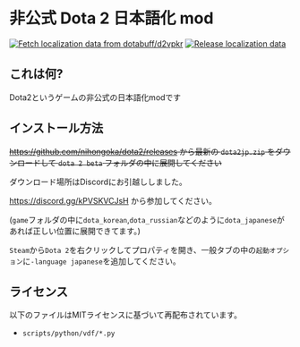 # 非公式 Dota 2 日本語化 mod

[![Fetch localization data from dotabuff/d2vpkr](https://github.com/nihongoka/dota2/actions/workflows/fetch.yaml/badge.svg)](https://github.com/nihongoka/dota2/actions/workflows/fetch.yaml)
[![Release localization data](https://github.com/nihongoka/dota2/actions/workflows/release.yaml/badge.svg)](https://github.com/nihongoka/dota2/actions/workflows/release.yaml)

## これは何?
Dota2というゲームの非公式の日本語化modです

## インストール方法

~~https://github.com/nihongoka/dota2/releases から最新の `dota2jp.zip` をダウンロードして `dota 2 beta` フォルダの中に展開してください~~

ダウンロード場所はDiscordにお引越ししました。  

https://discord.gg/kPVSKVCJsH から参加してください。

(`game`フォルダの中に`dota_korean`,`dota_russian`などのように`dota_japanese`があれば正しい位置に展開できてます。)

`Steam`から`Dota 2`を右クリックしてプロパティを開き、一般タブの中の`起動オプション`に`-language japanese`を追加してください。

## ライセンス

以下のファイルはMITライセンスに基づいて再配布されています。
- `scripts/python/vdf/*.py`
